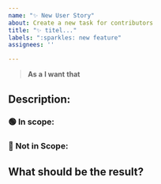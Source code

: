 ```yaml
---
name: "✨ New User Story"
about: Create a new task for contributors
title: "✨ titel..."
labels: ":sparkles: new feature"
assignees: ''

---
```


<!-- ⚠️ This template is only for contributors and the project organizers. If you want to add a new feature, please open a new feature request before - Thank you! -->

> **As a**
> **I want**
> **that**

## Description:

### 🟢 In scope:

### 🔴 Not in Scope:

## What should be the result?
